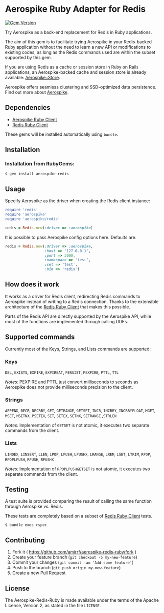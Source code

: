 # Aerospike Ruby Adapter for Redis
[![Gem Version](https://badge.fury.io/rb/aerospike-redis.svg)](http://badge.fury.io/rb/aerospike-redis)

Try Aerospike as a back-end replacement for Redis in Ruby applications.

The aim of this gem is to facilitate trying Aerospike in your Redis-backed Ruby application without the need to learn a new API or modifications to existing codes, as long as the Redis commands used are within the subset supported by this gem.

If you are using Redis as a cache or session store in Ruby on Rails applications, an Aerospike-backed cache and session store is already available: [Aerospike::Store](https://github.com/amirrf/aerospike-store-rails).

Aerospike offers seamless clustering and SSD-optimized data persistence. Find out more about [Aerospike](http://www.aerospike.com).

## Dependencies

- [Aerospike Ruby Client](https://github.com/aerospike/aerospike-client-ruby)
- [Redis Ruby Client](https://github.com/redis/redis-rb)

These gems will be installed automatically using `bundle`.

## Installation

### Installation from RubyGems:

    $ gem install aerospike-redis

## Usage

Specify Aerospike as the driver when creating the Redis client instance:

```ruby
require 'redis'
require 'aerospike'
require 'aerospike/redis'

redis = Redis.new(:driver => :aerospike)
```

It is possible to pass Aerospike config options here. Defaults are:

```ruby
redis = Redis.new(:driver => :aerospike,
                  :host => '127.0.0.1',
                  :port => 3000,
                  :namespace => 'test',
                  :set => 'test',
                  :bin => 'redis')
```

## How does it work

It works as a driver for Redis client, redirecting Redis commands to Aerospike instead of writing to a Redis connection. Thanks to the extensible architecture of the [Redis Ruby Client](https://github.com/redis/redis-rb) that makes this possible.

Parts of the Redis API are directly supported by the Aerospike API, while most of the functions are implemented through calling UDFs.

## Supported commands

Currently most of the Keys, Strings, and Lists commands are supported:

### Keys
`DEL`, `EXISTS`, `EXPIRE`, `EXPIREAT`, `PERSIST`, `PEXPIRE`, `PTTL`, `TTL`

*Notes:* PEXPIRE and PTTL just convert milliseconds to seconds as Aerospike does not provide milliseconds precision to the client.

### Strings
`APPEND`, `DECR`, `DECRBY`, `GET`, `GETRANGE`, `GETSET`, `INCR`, `INCRBY`, `INCRBYFLOAT`, `MGET`, `MSET`, `MSETNX`, `PSETEX`, `SET`, `SETEX`, `SETNX`, `SETRANGE` ,`STRLEN`

*Notes:* Implementation of `GETSET` is not atomic, it executes two separate commands from the client.

### Lists
`LINDEX`, `LINSERT`, `LLEN`, `LPOP`, `LPUSH`, `LPUSHX`, `LRANGE`, `LREM`, `LSET`, `LTRIM`, `RPOP`, `RPOPLPUSH`, `RPUSH`, `RPUSHX`

*Notes:* Implementation of `RPOPLPUSHGETSET` is not atomic, it executes two separate commands from the client.

## Testing
A test suite is provided comparing the result of calling the same function through Aerospike vs. Redis.

These tests are completely based on a subset of [Redis Ruby Client](https://github.com/redis/redis-rb) tests.

    $ bundle exec rspec

## Contributing

1. Fork it ( https://github.com/amirrf/aerospike-redis-ruby/fork )
2. Create your feature branch (`git checkout -b my-new-feature`)
3. Commit your changes (`git commit -am 'Add some feature'`)
4. Push to the branch (`git push origin my-new-feature`)
5. Create a new Pull Request

## License

The Aerospike-Redis-Ruby is made available under the terms of the Apache License, Version 2, as stated in the file `LICENSE`.
